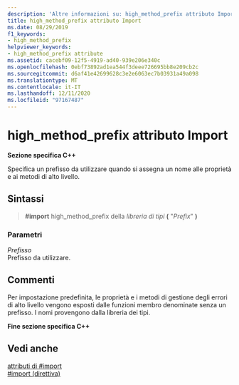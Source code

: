 ```yaml
---
description: 'Altre informazioni su: high_method_prefix attributo Import'
title: high_method_prefix attributo Import
ms.date: 08/29/2019
f1_keywords:
- high_method_prefix
helpviewer_keywords:
- high_method_prefix attribute
ms.assetid: cacebf09-12f5-4919-ad40-939e206e340c
ms.openlocfilehash: 0ebf73892ad1ea544f3deee726695bb8e209cb2c
ms.sourcegitcommit: d6af41e42699628c3e2e6063ec7b03931a49a098
ms.translationtype: MT
ms.contentlocale: it-IT
ms.lasthandoff: 12/11/2020
ms.locfileid: "97167487"
---
```

# <a name="high_method_prefix-import-attribute"></a>high_method_prefix attributo Import

**Sezione specifica C++**

Specifica un prefisso da utilizzare quando si assegna un nome alle proprietà e ai metodi di alto livello.

## <a name="syntax"></a>Sintassi

> **#import** high_method_prefix della *libreria di tipi* **(** "*Prefix*" **)**

### <a name="parameters"></a>Parametri

*Prefisso*\
Prefisso da utilizzare.

## <a name="remarks"></a>Commenti

Per impostazione predefinita, le proprietà e i metodi di gestione degli errori di alto livello vengono esposti dalle funzioni membro denominate senza un prefisso. I nomi provengono dalla libreria dei tipi.

**Fine sezione specifica C++**

## <a name="see-also"></a>Vedi anche

[attributi di #import](../preprocessor/hash-import-attributes-cpp.md)\
[#import (direttiva)](../preprocessor/hash-import-directive-cpp.md)
